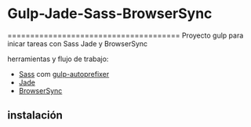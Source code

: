 # Gulp-Jade-Sass-BrowserSync
======================================
Proyecto gulp para inicar tareas con Sass Jade y BrowserSync

herramientas y flujo de trabajo:

- [Sass](http://sass-lang.com) com [gulp-autoprefixer](http://gulpjs.com)
- [Jade](pug-lang.com)
- [BrowserSync](http://browsersync.com)


## instalación
